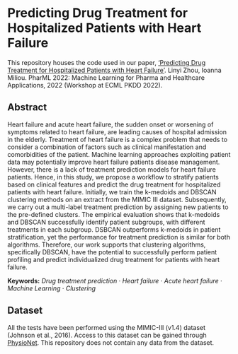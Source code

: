 # Predicting Drug Treatment for Hospitalized Patients with Heart Failure

This repository houses the code used in our paper, [‘Predicting Drug Treatment for Hospitalized Patients with Heart Failure’](https://drive.google.com/file/d/1o6a6vGLz76YejaEqywJVzYF5UraLR7GH/view?usp=sharing). Linyi Zhou, Ioanna Miliou. PharML 2022: Machine Learning for Pharma and Healthcare Applications, 2022 (Workshop at ECML PKDD 2022). 

## Abstract

Heart failure and acute heart failure, the sudden onset or worsening of symptoms related to heart failure, are leading causes of hospital admission in the elderly. Treatment of heart failure is a complex problem that needs to consider a combination of factors such as clinical manifestation and comorbidities of the patient. Machine learning approaches exploiting patient data may potentially improve heart failure patients disease management. However, there is a lack of treatment prediction models for heart failure patients. Hence, in this study, we propose a workflow to stratify patients based on clinical features and predict the drug treatment for hospitalized patients with heart failure. Initially, we train the k-medoids and DBSCAN clustering methods on an extract from the MIMIC III dataset. Subsequently, we carry out a multi-label treatment prediction by assigning new patients to the pre-defined clusters. The empirical evaluation shows that k-medoids and DBSCAN successfully identify patient subgroups, with different treatments in each subgroup. DSBCAN outperforms k-medoids in patient stratification, yet the performance for treatment prediction is similar for both algorithms. Therefore, our work supports that clustering algorithms, specifically DBSCAN, have the potential to successfully perform patient profiling and predict individualized drug treatment for patients with heart failure. 

**Keywords:** *Drug treatment prediction* · *Heart failure* · *Acute heart failure* · *Machine Learning* · *Clustering*

## Dataset

All the tests have been performed using the MIMIC-III (v1.4) dataset (Johnson et al., 2016). Access to this dataset can be gained through [PhysioNet](https://physionet.org/content/mimiciii/1.4/). This repository does not contain any data from the dataset.
